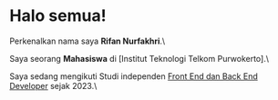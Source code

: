 # Halo semua! 

Perkenalkan nama saya **Rifan Nurfakhri**.\

Saya seorang **Mahasiswa** di [Institut Teknologi Telkom Purwokerto].\

Saya sedang mengikuti Studi independen [Front End dan Back End Developer](https://www.dicoding.com) sejak 2023.\
